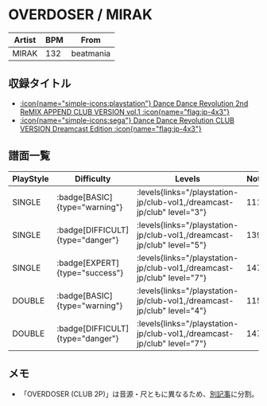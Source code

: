 # OVERDOSER / MIRAK

|Artist|BPM|From|
|------|---|----|
|MIRAK|132|beatmania|

## 収録タイトル

- [:icon{name="simple-icons:playstation"} Dance Dance Revolution 2nd ReMIX APPEND CLUB VERSION vol.1 :icon{name="flag:jp-4x3"}](/playstation-jp/club-vol1)
- [:icon{name="simple-icons:sega"} Dance Dance Revolution CLUB VERSION Dreamcast Edition :icon{name="flag:jp-4x3"}](/dreamcast-jp/club)

## 譜面一覧

|PlayStyle|Difficulty|Levels|Notes|Movie|
|---------|----------|------|-----|-----|
|SINGLE| :badge[BASIC]{type="warning"}| :levels{links="/playstation-jp/club-vol1,/dreamcast-jp/club" level="3"}|111/0||
|SINGLE| :badge[DIFFICULT]{type="danger"}| :levels{links="/playstation-jp/club-vol1,/dreamcast-jp/club" level="5"}|139/0||
|SINGLE| :badge[EXPERT]{type="success"}| :levels{links="/playstation-jp/club-vol1,/dreamcast-jp/club" level="7"}|147/0||
|DOUBLE| :badge[BASIC]{type="warning"}| :levels{links="/playstation-jp/club-vol1,/dreamcast-jp/club" level="4"}|115/0||
|DOUBLE| :badge[DIFFICULT]{type="danger"}| :levels{links="/playstation-jp/club-vol1,/dreamcast-jp/club" level="7"}|147/0||

## メモ

- 「OVERDOSER (CLUB 2P)」は音源・尺ともに異なるため、[別記事](/playstation-jp/club-vol2/overdoser-2p)に分割。
